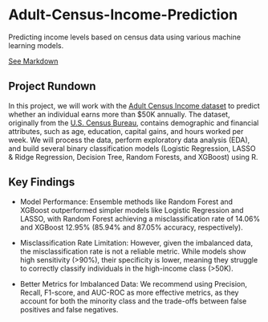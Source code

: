 # Adult-Census-Income-Prediction
Predicting income levels based on census data using various machine learning models.

[See Markdown](https://jchu630.github.io/Adult-Census-Income-Prediction/Adult_Census_Income.html)

## Project Rundown
In this project, we will work with the [Adult Census Income dataset](https://archive.ics.uci.edu/dataset/2/adult) to predict whether an individual earns more than $50K annually. The dataset, originally from the [U.S. Census Bureau](https://www.census.gov/en.html), contains demographic and financial attributes, such as age, education, capital gains, and hours worked per week. We will process the data, perform exploratory data analysis (EDA), and build several binary classification models (Logistic Regression, LASSO & Ridge Regression, Decision Tree, Random Forests, and XGBoost) using R.

## Key Findings
- Model Performance: Ensemble methods like Random Forest and XGBoost outperformed simpler models like Logistic Regression and LASSO, with Random Forest achieving a misclassification rate of 14.06% and XGBoost 12.95% (85.94% and 87.05% accuracy, respectively).

- Misclassification Rate Limitation: However, given the imbalanced data, the misclassification rate is not a reliable metric. While models show high sensitivity (>90%), their specificity is lower, meaning they struggle to correctly classify individuals in the high-income class (>50K).

- Better Metrics for Imbalanced Data: We recommend using Precision, Recall, F1-score, and AUC-ROC as more effective metrics, as they account for both the minority class and the trade-offs between false positives and false negatives.
